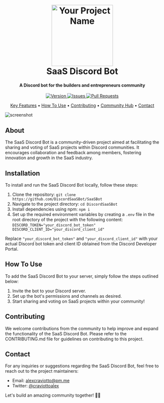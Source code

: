 <h1 align="center">
  <br>
  <a href="https://github.com/alexcraviotto"><img src="https://i.imgur.com/Nid7il0.png" alt="Your Project Name" width="200"></a>
  <br>
  SaaS Discord Bot
  <br>
</h1>

<h4 align="center">A Discord bot for the builders and entrepreneurs community</h4>

<p align="center">
  <a href="https://badge.fury.io/js/electron-markdownify">
    <img src="https://badge.fury.io/js/electron-markdownify.svg"
         alt="Version">
  </a>
  <a href="https://github.com/your-username/your-repo/issues">
    <img src="https://img.shields.io/github/issues/DiscordSaaSBot/SaaSBot.svg"
         alt="Issues">
  </a>
  <a href="https://github.com/your-username/your-repo/pulls">
    <img src="https://img.shields.io/github/issues-pr/DiscordSaaSBot/SaaSBot.svg"
         alt="Pull Requests">
  </a>

</p>

<p align="center">
  <a href="#key-features">Key Features</a> •
  <a href="#how-to-use">How To Use</a> •
  <a href="#contributing">Contributing</a> •
  <a href="#community-hub">Community Hub</a> •
  <a href="#contact">Contact</a>
</p>

![screenshot](https://i.imgur.com/5GVxIRI.png)

## About

The SaaS Discord Bot is a community-driven project aimed at facilitating the sharing and voting of SaaS projects within Discord communities. It encourages collaboration and feedback among members, fostering innovation and growth in the SaaS industry.

## Installation

To install and run the SaaS Discord Bot locally, follow these steps:

1. Clone the repository: `git clone https://github.com/DiscordSaaSBot/SaaSBot`
2. Navigate to the project directory: `cd DiscordSaaSBot`
3. Install dependencies using npm: `npm i`
4. Set up the required environment variables by creating a `.env` file in the root directory of the project with the following content: ```DISCORD_TOKEN="your_discord_bot_token"
DISCORD_CLIENT_ID="your_discord_client_id" ```

Replace `"your_discord_bot_token"` and `"your_discord_client_id"` with your actual Discord bot token and client ID obtained from the Discord Developer Portal.


## How To Use

To add the SaaS Discord Bot to your server, simply follow the steps outlined below:

1. Invite the bot to your Discord server.
2. Set up the bot's permissions and channels as desired.
3. Start sharing and voting on SaaS projects within your community!

## Contributing

We welcome contributions from the community to help improve and expand the functionality of the SaaS Discord Bot. Please refer to the CONTRIBUTING.md file for guidelines on contributing to this project.

## Contact

For any inquiries or suggestions regarding the SaaS Discord Bot, feel free to reach out to the project maintainers:

* Email: [alexcraviotto@pm.me](mailto:alexcraviotto@pm.me)
* Twitter: [@craviottoalex](https://twitter.com/craviottoalex)

Let's build an amazing community together! 💪🌟
